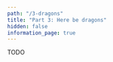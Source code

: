 ```yaml
---
path: "/3-dragons"
title: "Part 3: Here be dragons"
hidden: false
information_page: true
---
```


TODO

